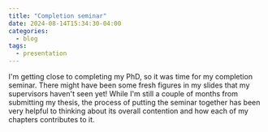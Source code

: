 ```yaml
---
title: "Completion seminar"
date: 2024-08-14T15:34:30-04:00
categories:
  - blog
tags:
  - presentation
---
```


I'm getting close to completing my PhD, so it was time for my completion seminar. There might have been some fresh figures in my slides that my supervisors haven't seen yet! While I'm still a couple of months from submitting my thesis, the process of putting the seminar together has been very helpful to thinking about its overall contention and how each of my chapters contributes to it.